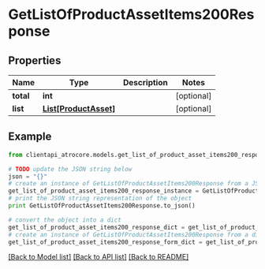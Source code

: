 # GetListOfProductAssetItems200Response


## Properties
Name | Type | Description | Notes
------------ | ------------- | ------------- | -------------
**total** | **int** |  | [optional] 
**list** | [**List[ProductAsset]**](ProductAsset.md) |  | [optional] 

## Example

```python
from clientapi_atrocore.models.get_list_of_product_asset_items200_response import GetListOfProductAssetItems200Response

# TODO update the JSON string below
json = "{}"
# create an instance of GetListOfProductAssetItems200Response from a JSON string
get_list_of_product_asset_items200_response_instance = GetListOfProductAssetItems200Response.from_json(json)
# print the JSON string representation of the object
print GetListOfProductAssetItems200Response.to_json()

# convert the object into a dict
get_list_of_product_asset_items200_response_dict = get_list_of_product_asset_items200_response_instance.to_dict()
# create an instance of GetListOfProductAssetItems200Response from a dict
get_list_of_product_asset_items200_response_form_dict = get_list_of_product_asset_items200_response.from_dict(get_list_of_product_asset_items200_response_dict)
```
[[Back to Model list]](../README.md#documentation-for-models) [[Back to API list]](../README.md#documentation-for-api-endpoints) [[Back to README]](../README.md)


